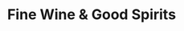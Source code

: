 ---
title: "Fine Wine & Good Spirits"
url: /pittsburgh/fine-wine-and-good-spirits-murray-avenue/
shop: alcohol
---
